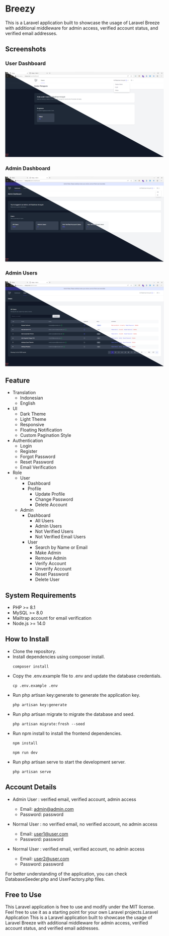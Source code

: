 # Breezy
This is a Laravel application built to showcase the usage of Laravel Breeze with additional middleware for admin access, verified account status, and verified email addresses.
## Screenshots
### User Dashboard
![User Dashboard](<screenshot/User Dashboard - ID.png>)
### Admin Dashboard
![Admin Dashboard](<screenshot/Admin Dashboard - EN.png>)
### Admin Users
![Admin Users](<screenshot/Admin Users - EN.png>)
## Feature
- Translation
  - Indonesian
  - English
- UI
  - Dark Theme
  - Light Theme
  - Responsive
  - Floating Notification
  - Custom Pagination Style
- Authentication
  - Login
  - Register
  - Forgot Password
  - Reset Password
  - Email Verification
- Role
  - User
    - Dashboard
    - Profile
      - Update Profile
      - Change Password
      - Delete Account
  - Admin
    - Dashboard
      - All Users
      - Admin Users
      - Not Verified Users
      - Not Verified Email Users
    - User
      - Search by Name or Email
      - Make Admin
      - Remove Admin
      - Verify Account
      - Unverify Account
      - Reset Password
      - Delete User
## System Requirements
- PHP >= 8.1
- MySQL >= 8.0
- Mailtrap account for email verification
- Node.js >= 14.0
## How to Install
- Clone the repository.
- Install dependencies using composer install.
  ```
  composer install
  ```
- Copy the .env.example file to .env and update the database credentials.
  ```
  cp .env.example .env
  ```
- Run php artisan key:generate to generate the application key.
  ```
  php artisan key:generate
  ```
- Run php artisan migrate to migrate the database and seed.
  ```
  php artisan migrate:fresh --seed
  ```
- Run npm install to install the frontend dependencies.
  ```
  npm install
  ```
  ```
  npm run dev
  ```
- Run php artisan serve to start the development server.
  ```
  php artisan serve
  ```
## Account Details
- Admin User : verified email, verified account, admin access
  - Email:  admin@admin.com
  - Password:  password

- Normal User : no verified email, no verified account, no admin access
  - Email:  user1@user.com
  - Password:  password
  
- Normal User : verified email, verified account, no admin access
  - Email:  user2@user.com
  - Password:  password
  
For better understanding of the application, you can check DatabaseSeeder.php and UserFactory.php files.
## Free to Use
This Laravel application is free to use and modify under the MIT license. Feel free to use it as a starting point for your own Laravel projects.Laravel Application
This is a Laravel application built to showcase the usage of Laravel Breeze with additional middleware for admin access, verified account status, and verified email addresses.
